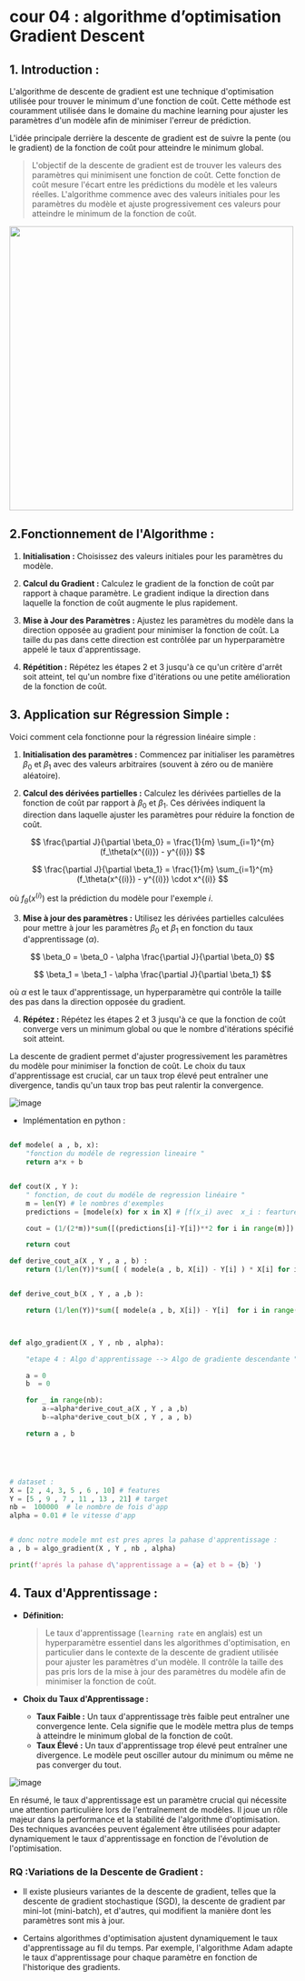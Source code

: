 # cour 04 : **algorithme d’optimisation Gradient Descent**


## 1. Introduction :

L'algorithme de descente de gradient est une technique d'optimisation utilisée pour trouver le minimum d'une fonction de coût. Cette méthode est couramment utilisée dans le domaine du machine learning pour ajuster les paramètres d'un modèle afin de minimiser l'erreur de prédiction. 

L'idée principale derrière la descente de gradient est de suivre la pente (ou le gradient) de la fonction de coût pour atteindre le minimum global.



>L'objectif de la descente de gradient est de trouver les valeurs des paramètres qui minimisent une fonction de coût. Cette fonction de coût mesure l'écart entre les prédictions du modèle et les valeurs réelles. L'algorithme commence avec des valeurs initiales pour les paramètres du modèle et ajuste progressivement ces valeurs pour atteindre le minimum de la fonction de coût.


<img src="images/gradient-overview.png" width="500">


## 2.Fonctionnement de l'Algorithme :

1. **Initialisation :** Choisissez des valeurs initiales pour les paramètres du modèle.

2. **Calcul du Gradient :** Calculez le gradient de la fonction de coût par rapport à chaque paramètre. Le gradient indique la direction dans laquelle la fonction de coût augmente le plus rapidement.

3. **Mise à Jour des Paramètres :** Ajustez les paramètres du modèle dans la direction opposée au gradient pour minimiser la fonction de coût. La taille du pas dans cette direction est contrôlée par un hyperparamètre appelé le taux d'apprentissage.

4. **Répétition :** Répétez les étapes 2 et 3 jusqu'à ce qu'un critère d'arrêt soit atteint, tel qu'un nombre fixe d'itérations ou une petite amélioration de la fonction de coût.


## 3. Application sur Régression Simple :


Voici comment cela fonctionne pour la régression linéaire simple :

1. **Initialisation des paramètres :** Commencez par initialiser les paramètres $\beta_0$ et $\beta_1$ avec des valeurs arbitraires (souvent à zéro ou de manière aléatoire).

2. **Calcul des dérivées partielles :** Calculez les dérivées partielles de la fonction de coût par rapport à $\beta_0$ et $\beta_1$. Ces dérivées indiquent la direction dans laquelle ajuster les paramètres pour réduire la fonction de coût.


$$
\frac{\partial J}{\partial \beta_0} = \frac{1}{m} \sum_{i=1}^{m} (f_\theta(x^{(i)}) - y^{(i)})
$$
   
$$
\frac{\partial J}{\partial \beta_1} = \frac{1}{m} \sum_{i=1}^{m} (f_\theta(x^{(i)}) - y^{(i)}) \cdot x^{(i)}
$$

où $f_\theta(x^{(i)})$ est la prédiction du modèle pour l'exemple $i$.

3. **Mise à jour des paramètres :** Utilisez les dérivées partielles calculées pour mettre à jour les paramètres $\beta_0$ et $\beta_1$ en fonction du taux d'apprentissage ($\alpha$).

$$ 
\beta_0 = \beta_0 - \alpha \frac{\partial J}{\partial \beta_0} 
$$


$$
\beta_1 = \beta_1 - \alpha \frac{\partial J}{\partial \beta_1} 
$$


où $\alpha$ est le taux d'apprentissage, un hyperparamètre qui contrôle la taille des pas dans la direction opposée du gradient.

4. **Répétez :** Répétez les étapes 2 et 3 jusqu'à ce que la fonction de coût converge vers un minimum global ou que le nombre d'itérations spécifié soit atteint.

La descente de gradient permet d'ajuster progressivement les paramètres du modèle pour minimiser la fonction de coût. Le choix du taux d'apprentissage est crucial, car un taux trop élevé peut entraîner une divergence, tandis qu'un taux trop bas peut ralentir la convergence.


![image](images/rep_a_b.jpeg)

- Implémentation en python :

```python

def modele( a , b, x):
    "fonction du modéle de regression lineaire "
    return a*x + b 


def cout(X , Y ):
    " fonction, de cout du modéle de regression linéaire "
    m = len(Y) # le nombres d'exemples 
    predictions = [modele(x) for x in X] # [f(x_i) avec  x_i : fearture]

    cout = (1/(2*m))*sum([(predictions[i]-Y[i])**2 for i in range(m)])

    return cout 

def derive_cout_a(X , Y , a , b) :
    return (1/len(Y))*sum([ ( modele(a , b, X[i]) - Y[i] ) * X[i] for i in range(len(Y))])


def derive_cout_b(X , Y , a ,b ):

    return (1/len(Y))*sum([ modele(a , b, X[i]) - Y[i]  for i in range(len(Y))])



def algo_gradient(X , Y , nb , alpha):

    "etape 4 : Algo d'apprentissage --> Algo de gradiente descendante "

    a = 0 
    b  = 0 

    for _ in range(nb):
        a-=alpha*derive_cout_a(X , Y , a ,b)
        b-=alpha*derive_cout_b(X , Y , a , b)

    return a , b





# dataset :
X = [2 , 4, 3, 5 , 6 , 10] # features 
Y = [5 , 9 , 7 , 11 , 13 , 21] # target 
nb =  100000  # le nombre de fois d'app 
alpha = 0.01 # le vitesse d'app 


# donc notre modele mnt est pres apres la pahase d'apprentissage :
a , b = algo_gradient(X , Y , nb , alpha)

print(f'aprés la pahase d\'apprentissage a = {a} et b = {b} ')

```


## 4. Taux d'Apprentissage :

- **Définition:**
    >Le taux d'apprentissage (``learning rate`` en anglais) est un hyperparamètre essentiel dans les algorithmes d'optimisation, en particulier dans le contexte de la descente de gradient utilisée pour ajuster les paramètres d'un modèle. Il contrôle la taille des pas pris lors de la mise à jour des paramètres du modèle afin de minimiser la fonction de coût.


- **Choix du Taux d'Apprentissage :**
   - **Taux Faible :** Un taux d'apprentissage très faible peut entraîner une convergence lente. Cela signifie que le modèle mettra plus de temps à atteindre le minimum global de la fonction de coût.
   - **Taux Élevé :** Un taux d'apprentissage trop élevé peut entraîner une divergence. Le modèle peut osciller autour du minimum ou même ne pas converger du tout.

![image](images/taux.jpeg)



En résumé, le taux d'apprentissage est un paramètre crucial qui nécessite une attention particulière lors de l'entraînement de modèles. Il joue un rôle majeur dans la performance et la stabilité de l'algorithme d'optimisation. Des techniques avancées peuvent également être utilisées pour adapter dynamiquement le taux d'apprentissage en fonction de l'évolution de l'optimisation.




### RQ :Variations de la Descente de Gradient :

- Il existe plusieurs variantes de la descente de gradient, telles que la descente de gradient stochastique (SGD), la descente de gradient par mini-lot (mini-batch), et d'autres, qui modifient la manière dont les paramètres sont mis à jour.

- Certains algorithmes d'optimisation ajustent dynamiquement le taux d'apprentissage au fil du temps. Par exemple, l'algorithme Adam adapte le taux d'apprentissage pour chaque paramètre en fonction de l'historique des gradients.
